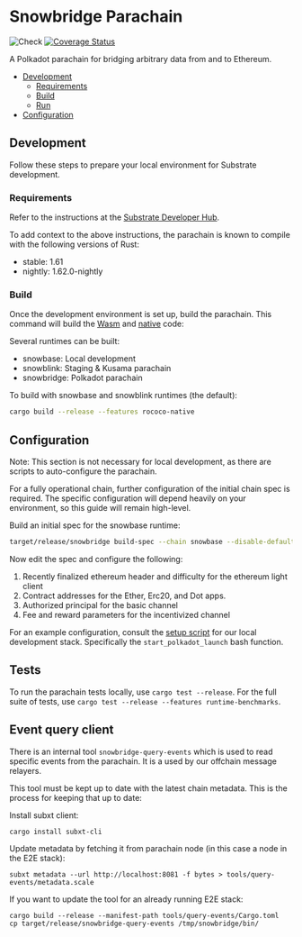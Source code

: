 # Snowbridge Parachain <!-- omit in toc -->
![Check](https://github.com/Snowfork/snowbridge/workflows/Check/badge.svg)
[![Coverage Status](https://coveralls.io/repos/github/Snowfork/polkadot-ethereum/badge.svg)](https://coveralls.io/github/Snowfork/snowbridge)

A Polkadot parachain for bridging arbitrary data from and to Ethereum.

- [Development](#development)
  - [Requirements](#requirements)
  - [Build](#build)
  - [Run](#run)
- [Configuration](#configuration)

## Development

Follow these steps to prepare your local environment for Substrate development.

### Requirements

Refer to the instructions at the
[Substrate Developer Hub](https://docs.substrate.io/main-docs/install/).

To add context to the above instructions, the parachain is known to compile with the following versions of Rust:

- stable: 1.61
- nightly: 1.62.0-nightly

### Build

Once the development environment is set up, build the parachain. This command will build the
[Wasm](https://substrate.dev/docs/en/knowledgebase/advanced/executor#wasm-execution) and
[native](https://substrate.dev/docs/en/knowledgebase/advanced/executor#native-execution) code:

Several runtimes can be built:
* snowbase: Local development
* snowblink: Staging & Kusama parachain
* snowbridge: Polkadot parachain

To build with snowbase and snowblink runtimes (the default):

```bash
cargo build --release --features rococo-native
```

## Configuration

Note: This section is not necessary for local development, as there are scripts to auto-configure the parachain.

For a fully operational chain, further configuration of the initial chain spec is required. The specific configuration will depend heavily on your environment, so this guide will remain high-level.

Build an initial spec for the snowbase runtime:

```bash
target/release/snowbridge build-spec --chain snowbase --disable-default-bootnode > spec.json
```

Now edit the spec and configure the following:
1. Recently finalized ethereum header and difficulty for the ethereum light client
2. Contract addresses for the Ether, Erc20, and Dot apps.
3. Authorized principal for the basic channel
4. Fee and reward parameters for the incentivized channel

For an example configuration, consult the [setup script](https://github.com/Snowfork/snowbridge/blob/main/test/scripts/start-services.sh) for our local development stack. Specifically the `start_polkadot_launch` bash function.

## Tests

To run the parachain tests locally, use `cargo test --release`. For the full suite of tests, use `cargo test --release --features runtime-benchmarks`.

## Event query client

There is an internal tool `snowbridge-query-events` which is used to read specific events from the parachain. It is a used by our offchain message relayers.

This tool must be kept up to date with the latest chain metadata. This is the process for keeping that up to date:


Install subxt client:

```bash
cargo install subxt-cli
```

Update metadata by fetching it from parachain node (in this case a node in the E2E stack):
```
subxt metadata --url http://localhost:8081 -f bytes > tools/query-events/metadata.scale
```

If you want to update the tool for an already running E2E stack:

```
cargo build --release --manifest-path tools/query-events/Cargo.toml
cp target/release/snowbridge-query-events /tmp/snowbridge/bin/
```
